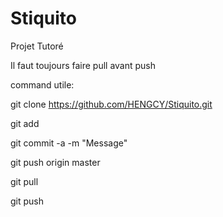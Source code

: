 # Stiquito
Projet Tutoré

Il faut toujours faire pull avant push 

command utile:

git clone https://github.com/HENGCY/Stiquito.git

git add <filename>

git commit -a -m "Message"

git push origin master

git pull

git push 

